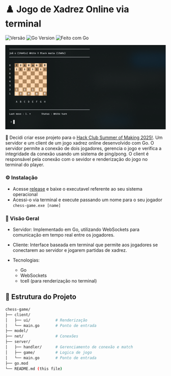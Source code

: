 # ♟️ Jogo de Xadrez Online via terminal

![Versão](https://img.shields.io/github/v/release/jhenriquem/chess-game?label=vers%C3%A3o)
![Go Version](https://img.shields.io/github/go-mod/go-version/jhenriquem/chess-game)
![Feito com Go](https://img.shields.io/badge/feito%20com-Go-00ADD8?logo=go)

![chess-game image](./chess-game.png)

🧠 Decidi criar esse projeto para o [Hack Club Summer of Making 2025!](https://summer.hackclub.com/). Um servidor e um client de um jogo xadrez online desenvolvido com Go. O servidor permite a conexão de dois jogadores, gerencia o jogo e verifica a integridade da conexão usando um sistema de ping/pong. O client é responsável pela conexão com o sevidor e renderização do jogo no terminal do player.

### ⚙️ Instalação

- Acesse [release](https://github.com/jhenriquem/chess-game/releases/tag/v0.1.2) e baixe o executavel referente ao seu sistema operacional
- Acessi-o via terminal e execute passando um nome para o seu jogador `chess-game.exe [name]`

### 🚀 Visão Geral

- Servidor: Implementado em Go, utilizando WebSockets para comunicação em tempo real entre os jogadores.

- Cliente: Interface baseada em terminal que permite aos jogadores se conectarem ao servidor e jogarem partidas de xadrez.

- Tecnologias:
  - Go
  - WebSockets
  - tcell (para renderização no terminal)

## 📁 Estrutura do Projeto

```bash
chess-game/
├── client/
│   ├── ui/           # Renderização
│   └── main.go       # Ponto de entrada
├── model/
├── net/              # Conexões
├── server/
│   ├── handler/      # Gerenciamento de conexão e match
│   ├── game/         # Logica de jogo
│   └── main.go       # Ponto de entrada
├── go.mod
└── README.md (this file)

```
